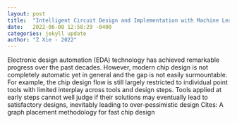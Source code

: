 ```yaml
---
layout: post
title:  "Intelligent Circuit Design and Implementation with Machine Learning"
date:   2022-06-08 12:58:29 -0400
categories: jekyll update
author: "Z Xie - 2022"
---
```

Electronic design automation (EDA) technology has achieved remarkable progress over the past decades. However, modern chip design is not completely automatic yet in general and the gap is not easily surmountable. For example, the chip design flow is still largely restricted to individual point tools with limited interplay across tools and design steps. Tools applied at early steps cannot well judge if their solutions may eventually lead to satisfactory designs, inevitably leading to over-pessimistic design 
Cites: A graph placement methodology for fast chip design